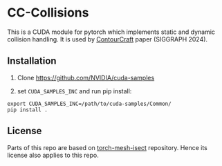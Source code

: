 # CC-Collisions

This is a CUDA module for pytorch which implements static and dynamic collision handling.
It is used by [ContourCraft](https://github.com/dolorousrtur/contourcraft) paper (SIGGRAPH 2024).


## Installation

1. Clone https://github.com/NVIDIA/cuda-samples

2. set `CUDA_SAMPLES_INC` and run pip install:

```
export CUDA_SAMPLES_INC=/path/to/cuda-samples/Common/
pip install .
```

## License

Parts of this repo are based on [torch-mesh-isect](https://github.com/vchoutas/torch-mesh-isect) repository. Hence its license also applies to this repo.